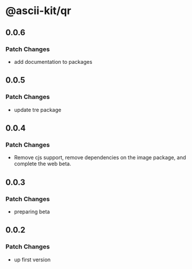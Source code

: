 # @ascii-kit/qr

## 0.0.6

### Patch Changes

- add documentation to packages

## 0.0.5

### Patch Changes

- update tre package

## 0.0.4

### Patch Changes

- Remove cjs support, remove dependencies on the image package, and complete the web beta.

## 0.0.3

### Patch Changes

- preparing beta

## 0.0.2

### Patch Changes

- up first version
